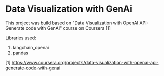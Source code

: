 # Data Visualization with GenAi

This project was build based on "Data Visualization with OpenAI API: Generate code with GenAI" course on Coursera [1]

Libraries used:
1. langchain_openai
2. pandas

[1] https://www.coursera.org/projects/data-visualization-with-openai-api-generate-code-with-genai
